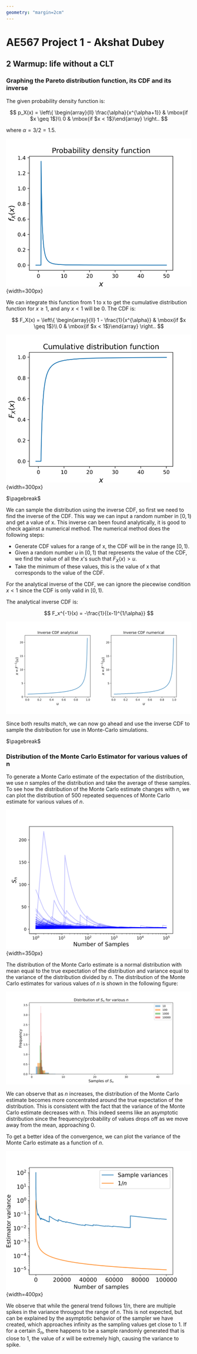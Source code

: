 ```yaml
---
geometry: "margin=2cm"
---
```


# AE567 Project 1 - Akshat Dubey

## 2 Warmup: life without a CLT

### Graphing the Pareto distribution function, its CDF and its inverse

The given probability density function is:

$$
p_X(x) = \left\{ \begin{array}{ll}
         \frac{\alpha}{x^{\alpha+1}} & \mbox{if $x \geq 1$}\\
        0 & \mbox{if $x < 1$}\end{array} \right..
$$

where $\alpha = 3/2 = 1.5$.

![Probability density function\label{2.1}](figs/2.1.svg){width=300px}

We can integrate this function from 1 to x to get the cumulative distribution function for $x \geq 1$, and any $x < 1$ will be 0. The CDF is:

$$
F_X(x) = \left\{ \begin{array}{ll}
         1 - \frac{1}{x^{\alpha}} & \mbox{if $x \geq 1$}\\
        0 & \mbox{if $x < 1$}\end{array} \right..
$$

![Cumulative Density function\label{2.2}](figs/2.2.svg){width=300px}

$\pagebreak$

We can sample the distribution using the inverse CDF, so first we need to find the inverse of the CDF. This way we can input a random number in $[0, 1)$ and get a value of x. This inverse can been found analytically, it is good to check against a numerical method. The numerical method does the following steps:

- Generate CDF values for a range of x, the CDF will be in the range $[0, 1)$.
- Given a random number $u$ in $[0, 1)$ that represents the value of the CDF, we find the value of all the $x$'s such that $F_X(x) > u$.
- Take the minimum of these values, this is the value of x that corresponds to the value of the CDF.

For the analytical inverse of the CDF, we can ignore the piecewise condition $x < 1$ since the CDF is only valid in $[0, 1)$.

The analytical inverse CDF is:

$$
F_x^{-1}(x) = -\frac{1}{(x-1)^{1/\alpha}}
$$

![Inverse CDF: analytic vs numerical\label{2.3}](figs/2.3.svg)

Since both results match, we can now go ahead and use the inverse CDF to sample the distribution for use in Monte-Carlo simulations.

$\pagebreak$

### Distribution of the Monte Carlo Estimator for various values of n

To generate a Monte Carlo estimate of the expectation of the distribution, we use $n$ samples of the distribution and take the average of these samples. To see how the distribution of the Monte Carlo estimate changes with $n$, we can plot the distribution of 500 repeated sequences of Monte Carlo estimate for various values of $n$.

![Monte Caro sequences\label{2.4}](figs/2.4.svg){width=350px}

The distribution of the Monte Carlo estimate is a normal distribution with mean equal to the true expectation of the distribution and variance equal to the variance of the distribution divided by $n$. The distribution of the Monte Carlo estimates for various values of $n$ is shown in the following figure:

![Distribution of the Monte Carlo estimate for various n's\label{2.5}](figs/2.5.svg)

We can observe that as $n$ increases, the distribution of the Monte Carlo estimate becomes more concentrated around the true expectation of the distribution. This is consistent with the fact that the variance of the Monte Carlo estimate decreases with $n$. This indeed seems like an asymptotic distribution since the frequency/probability of values drops off as we move away from the mean, approaching 0.

To get a better idea of the convergence, we can plot the variance of the Monte Carlo estimate as a function of $n$.

![Variance of the Monte Carlo estimate as a function of n\label{2.6}](figs/2.6.svg){width=400px}

We observe that while the general trend follows $1/n$, there are multiple spikes in the variance througout the range of $n$. This is not expected, but can be explained by the asymptotic behavior of the sampler we have created, which approaches infinity as the sampling values get close to 1. If for a certain $S_n$, there happens to be a sample randomly generated that is close to 1, the value of $x$ will be extremely high, causing the variance to spike.
